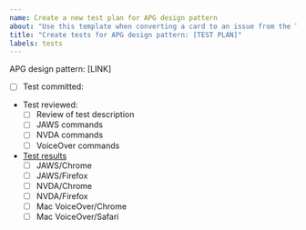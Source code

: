 ```yaml
---
name: Create a new test plan for APG design pattern
about: "Use this template when converting a card to an issue from the Test Plan Workflow project board."
title: "Create tests for APG design pattern: [TEST PLAN]"
labels: tests
---
```

<!--
Replace [TEST PLAN] above with an Example title from https://w3c.github.io/aria-practices/examples/
For example: "Checkbox (Two State)"
-->

APG design pattern: [LINK]

<!--
Replace [LINK] above with the URL to the APG example
For example: https://w3c.github.io/aria-practices/examples/checkbox/checkbox-1/checkbox-1.html

Then, submit this issue,
link to this issue in the appropriate card in https://github.com/w3c/aria-at/projects/1
and move the card from Backlog to Research and documentation.
-->

- [ ] Test committed:
- Test reviewed:
   - [ ] Review of test description
   - [ ] JAWS commands
   - [ ] NVDA commands
   - [ ] VoiceOver commands
- [Test results](https://w3c.github.io/aria-at/results/)
  - [ ] JAWS/Chrome
  - [ ] JAWS/Firefox
  - [ ] NVDA/Chrome
  - [ ] NVDA/Firefox
  - [ ] Mac VoiceOver/Chrome
  - [ ] Mac VoiceOver/Safari
